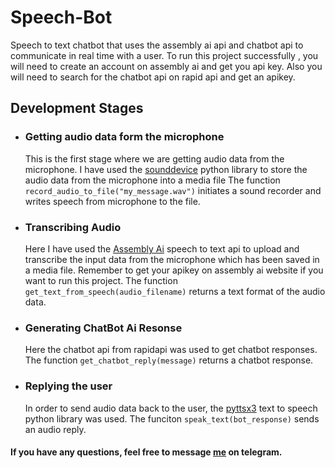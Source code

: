 # Speech-Bot
Speech to text chatbot that uses the assembly ai api and chatbot api to communicate in real time with a user.
To run this project successfully , you will need to create an account on assembly ai and get you api key. Also you will need to search for the chatbot api on rapid api and get an apikey.

## Development Stages

+ ### Getting audio data form the microphone
    This is the first stage where we are getting audio data from the microphone.
    I have used the [sounddevice](https://pypi.org/project/sounddevice/) python library to store the audio data from the microphone into a media file
    The function `record_audio_to_file("my_message.wav")` initiates a sound recorder and writes speech from microphone to the file.
    
    
+ ### Transcribing Audio 
    Here I have used the [Assembly Ai](https://www.assemblyai.com/) speech to text api to upload and transcribe 
    the input data from the microphone which has been saved in a media file.
    Remember to get your apikey on assembly ai website if you want to run this project.
    The function `get_text_from_speech(audio_filename)` returns a text format of the audio data.
    
 + ### Generating ChatBot Ai Resonse
    Here the chatbot api from rapidapi was used to get chatbot responses.
    The function `get_chatbot_reply(message)` returns a chatbot response.
    
 + ### Replying the user
    In order to send audio data back to the user, the [pyttsx3](https://pyttsx3.readthedocs.io/en/latest/) text to speech python library was used.
    The funciton `speak_text(bot_response)` sends an audio reply.
    
    
  #### If you have any questions, feel free to message [me](https://t.me/bengabp) on telegram.
